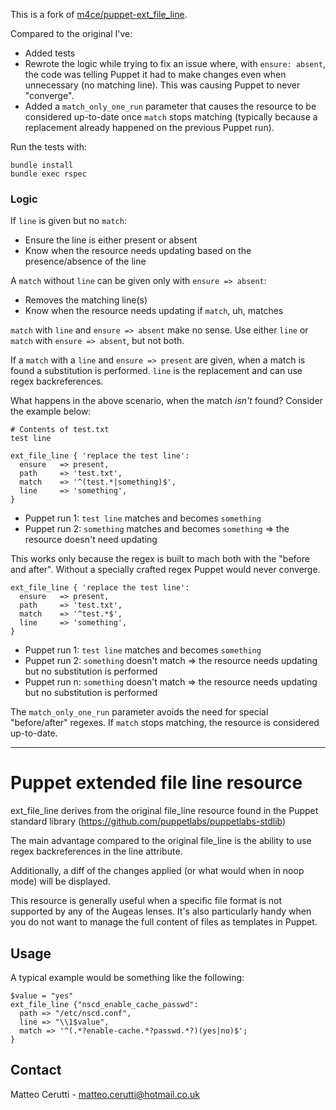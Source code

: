 This is a fork of [m4ce/puppet-ext_file_line](https://github.com/m4ce/puppet-ext_file_line).

Compared to the original I've:

- Added tests
- Rewrote the logic while trying to fix an issue where, with `ensure: absent`, the code was telling Puppet it had to make changes even when unnecessary (no matching line). This was causing Puppet to never "converge".
- Added a `match_only_one_run` parameter that causes the resource to be considered up-to-date once `match` stops matching (typically because a replacement already happened on the previous Puppet run).

Run the tests with:

```shell
bundle install
bundle exec rspec
```

### Logic

If `line` is given but no `match`:
- Ensure the line is either present or absent
- Know when the resource needs updating based on the presence/absence of the line

A `match` without `line` can be given only with `ensure => absent`:
- Removes the matching line(s)
- Know when the resource needs updating if `match`, uh, matches

`match` with `line` and `ensure => absent` make no sense. Use either `line` or `match` with `ensure => absent`, but not both.

If a `match` with a `line` and `ensure => present` are given, when a match is found a substitution is performed. `line` is the replacement and can use regex backreferences.

What happens in the above scenario, when the match _isn't_ found? Consider the example below:

``` text
# Contents of test.txt
test line
```

``` puppet
ext_file_line { 'replace the test line':
  ensure   => present,
  path     => 'test.txt',
  match    => '^(test.*|something)$',
  line     => 'something',
}
```

- Puppet run 1: `test line` matches and becomes `something`
- Puppet run 2: `something` matches and becomes `something` => the resource doesn't need updating

This works only because the regex is built to mach both with the "before and after". Without a specially crafted regex Puppet would never converge.

``` puppet
ext_file_line { 'replace the test line':
  ensure   => present,
  path     => 'test.txt',
  match    => '^test.*$',
  line     => 'something',
}
```

- Puppet run 1: `test line` matches and becomes `something`
- Puppet run 2: `something` doesn't match => the resource needs updating but no substitution is performed
- Puppet run n: `something` doesn't match => the resource needs updating but no substitution is performed

The `match_only_one_run` parameter avoids the need for special "before/after" regexes. If `match` stops matching, the resource is considered up-to-date.


---

# Puppet extended file line resource

ext_file_line derives from the original file_line resource found in the Puppet standard library (https://github.com/puppetlabs/puppetlabs-stdlib)

The main advantage compared to the original file_line is the ability to use regex backreferences in the line attribute.

Additionally, a diff of the changes applied (or what would when in noop mode) will be displayed.

This resource is generally useful when a specific file format is not supported by any of the Augeas lenses. It's also particularly handy when you do not want to manage the full content of files as templates in Puppet.

## Usage
A typical example would be something like the following:

```
$value = "yes"
ext_file_line {"nscd_enable_cache_passwd":
  path => "/etc/nscd.conf",
  line => "\\1$value",
  match => '^(.*?enable-cache.*?passwd.*?)(yes|no)$';
}
```

## Contact
Matteo Cerutti - matteo.cerutti@hotmail.co.uk
